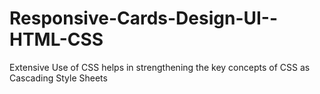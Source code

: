 # Responsive-Cards-Design-UI--HTML-CSS
Extensive Use of CSS helps in strengthening the key concepts of CSS as Cascading Style Sheets
